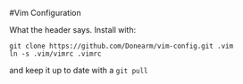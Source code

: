 #Vim Configuration

What the header says. Install with:

    git clone https://github.com/Donearm/vim-config.git .vim
	ln -s .vim/vimrc .vimrc

and keep it up to date with a `git pull`
